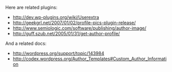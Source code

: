 Here are related plugins:

  * http://dev.wp-plugins.org/wiki/Userextra
  * http://geekgrl.net/2007/01/02/profile-pics-plugin-release/
  * http://www.semiologic.com/software/publishing/author-image/
  * http://guff.szub.net/2005/01/31/get-author-profile/

And a related docs:

  * http://wordpress.org/support/topic/143984
  * http://codex.wordpress.org/Author_Templates#Custom_Author_Information